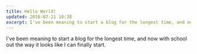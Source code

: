 ```yaml
---
title: Hello World!
updated: 2016-07-21 10:38
excerpt: I've been meaning to start a blog for the longest time, and now with school out the way it looks like I can finally start.
---
```


I've been meaning to start a blog for the longest time, and now with school out the way it looks like I can finally start.